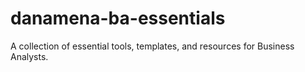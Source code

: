 # danamena-ba-essentials
A collection of essential tools, templates, and resources for Business Analysts.
